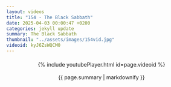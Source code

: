 ```yaml
---
layout: videos
title: "154 - The Black Sabbath"
date: 2025-04-03 00:00:47 +0200
categories: jekyll update
summary: The Black Sabbath
thumbnail: "../assets/images/154vid.jpg"
videoid: kyJ6ZsWQCM0
---
```


<div style="text-align: center; margin-top: 20px;">
  {% include youtubePlayer.html id=page.videoid %}
  <p style="margin-top: 15px; font-size: 1.2em; color: #333;">
    <p>{{ page.summary | markdownify }}</p>
  </p>
</div>

